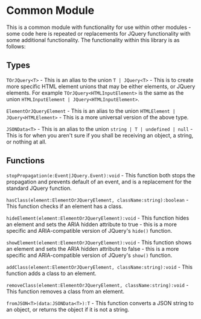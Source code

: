 # Common Module

This is a common module with functionality for use within other modules - some code here is repeated or replacements for
JQuery functionality with some additional functionality. The functionality within this library is as follows:

## Types

`TOrJQuery<T>` - This is an alias to the union `T | JQuery<T>` - This is to create more specific HTML element unions
that may be either elements, or JQuery elements. For example `TOrJQuery<HTMLInputElement>` is the same as the
union `HTMLInputElement | JQuery<HTMLInputElement>`.

`ElementOrJQueryElement` - This is an alias to the union `HTMLElement | JQuery<HTMLElement>` - This is a more universal
version of the above type.

`JSONData<T>` - This is an alias to the union `string | T | undefined | null` - This is for when you aren't sure if you
shall be receiving an object, a string, or nothing at all.

## Functions

`stopPropagation(e:Event|JQuery.Event):void` - This function both stops the propagation and prevents default of an
event, and is a replacement for the standard JQuery function.

`hasClass(element:ElementOrJQueryElement, className:string):boolean` - This function checks if an element has a class.

`hideElement(element:ElementOrJQueryElement):void` - This function hides an element and sets the ARIA hidden attribute
to true - this is a more specific and ARIA-compatible version of JQuery's `hide()` function.

`showElement(element:ElementOrJQueryElement):void` - This function shows an element and sets the ARIA hidden attribute
to false - this is a more specific and ARIA-compatible version of JQuery's `show()` function.

`addClass(element:ElementOrJQueryElement, className:string):void` - This function adds a class to an element.

`removeClass(element:ElementOrJQueryElement, className:string):void` - This function removes a class from an element.

`fromJSON<T>(data:JSONData<T>):T` - This function converts a JSON string to an object, or returns the object if it is
not a string.
